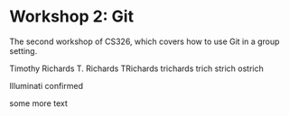 # Workshop 2: Git

The second workshop of CS326, which covers how to use Git in a group setting.

Timothy Richards
T. Richards
TRichards
trichards
trich
strich
ostrich

Illuminati confirmed


some more text

